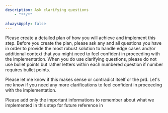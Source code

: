 ```yaml
---
description: Ask clarifying questions
    - "**/*"

alwaysApply: false
---
```


Please create a detailed plan of how you will achieve and implement this step.
Before you create the plan, please ask any and all questions you have in order to provide the most robust solution to handle edge cases and/or additional context that you might need to feel confident in proceeding with the implementation. When you do use clarifying questions, please do not use bullet points but rather letters within each numbered question if number requires bullet points.

Please let me know if this makes sense or contradict itself or the prd. Let's me know if you need any more clarifications to feel confident in proceeding with the implementation.

Please add only the important informations to remember about what we implemented in this step for future reference in 


